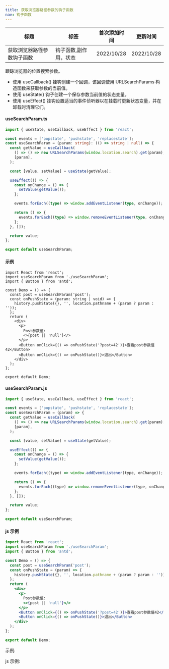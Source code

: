 ```yaml
---
title: 获取浏览器路径参数的钩子函数
nav: 钩子函数
---
```


| 标题                       | 标签                  | 首次添加时间 | 更新时间   |
| -------------------------- | --------------------- | ------------ | ---------- |
| 获取浏览器路径参数钩子函数 | 钩子函数,副作用，状态 | 2022/10/28   | 2022/10/28 |

跟踪浏览器的位置搜索参数。

- 使用 useCallback() 挂钩创建一个回调，该回调使用 URLSearchParams 构造函数来获取参数的当前值。
- 使用 useState() 钩子创建一个保存参数当前值的状态变量。
- 使用 useEffect() 挂钩设置适当的事件侦听器以在挂载时更新状态变量，并在卸载时清理它们。

#### useSearchParam.ts

```ts
import { useState, useCallback, useEffect } from 'react';

const events = ['popstate', 'pushstate', 'replacestate'];
const useSearchParam = (param: string): (() => string | null) => {
  const getValue = useCallback(
    () => () => new URLSearchParams(window.location.search).get(param),
    [param],
  );

  const [value, setValue] = useState(getValue);

  useEffect(() => {
    const onChange = () => {
      setValue(getValue());
    };

    events.forEach((type) => window.addEventListener(type, onChange));

    return () => {
      events.forEach((type) => window.removeEventListener(type, onChange));
    };
  }, []);

  return value;
};

export default useSearchParam;
```

#### 示例

```tsx | pure
import React from 'react';
import useSearchParam from './useSearchParam';
import { Button } from 'antd';

const Demo = () => {
  const post = useSearchParam('post');
  const onPushState = (param: string | void) => {
    history.pushState({}, '', location.pathname + (param ? param : ''));
  };
  return (
    <div>
      <p>
        Post参数值:
        <>{post || 'null'}</>
      </p>
      <Button onClick={() => onPushState('?post=42')}>查看post参数值42</Button>
      <Button onClick={() => onPushState()}>退出</Button>
    </div>
  );
};

export default Demo;
```

#### useSearchParam.js

```js
import { useState, useCallback, useEffect } from 'react';

const events = ['popstate', 'pushstate', 'replacestate'];
const useSearchParam = (param) => {
  const getValue = useCallback(
    () => () => new URLSearchParams(window.location.search).get(param),
    [param],
  );

  const [value, setValue] = useState(getValue);

  useEffect(() => {
    const onChange = () => {
      setValue(getValue());
    };

    events.forEach((type) => window.addEventListener(type, onChange));

    return () => {
      events.forEach((type) => window.removeEventListener(type, onChange));
    };
  }, []);

  return value;
};

export default useSearchParam;
```

#### js 示例

```jsx | pure
import React from 'react';
import useSearchParam from './useSearchParam';
import { Button } from 'antd';

const Demo = () => {
  const post = useSearchParam('post');
  const onPushState = (param) => {
    history.pushState({}, '', location.pathname + (param ? param : ''));
  };
  return (
    <div>
      <p>
        Post参数值:
        <>{post || 'null'}</>
      </p>
      <Button onClick={() => onPushState('?post=42')}>查看post参数值42</Button>
      <Button onClick={() => onPushState()}>退出</Button>
    </div>
  );
};

export default Demo;
```

示例:

<code src="./Demo.zh-CN.tsx" id="searchParamTsDemoZH"></code>

js 示例:

<code src="./js/Demo.zh-CN.jsx" id="searchParamJsDemoZH"></code>
